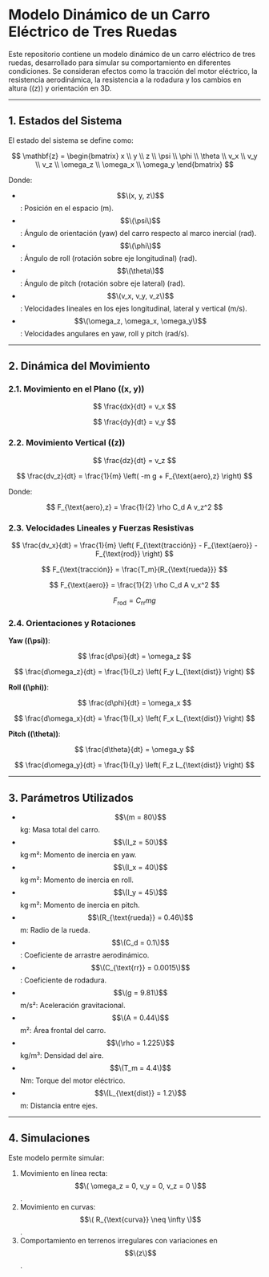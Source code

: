 # Modelo Dinámico de un Carro Eléctrico de Tres Ruedas

Este repositorio contiene un modelo dinámico de un carro eléctrico de tres ruedas, desarrollado para simular su comportamiento en diferentes condiciones. Se consideran efectos como la tracción del motor eléctrico, la resistencia aerodinámica, la resistencia a la rodadura y los cambios en altura (\(z\)) y orientación en 3D.

---

## 1. Estados del Sistema

El estado del sistema se define como:

$$
\mathbf{z} = \begin{bmatrix} x \\ y \\ z \\ \psi \\ \phi \\ \theta \\ v_x \\ v_y \\ v_z \\ \omega_z \\ \omega_x \\ \omega_y \end{bmatrix}
$$

Donde:
- $$\(x, y, z\)$$: Posición en el espacio (m).
- $$\(\psi\)$$: Ángulo de orientación (yaw) del carro respecto al marco inercial (rad).
- $$\(\phi\)$$: Ángulo de roll (rotación sobre eje longitudinal) (rad).
- $$\(\theta\)$$: Ángulo de pitch (rotación sobre eje lateral) (rad).
- $$\(v_x, v_y, v_z\)$$: Velocidades lineales en los ejes longitudinal, lateral y vertical (m/s).
- $$\(\omega_z, \omega_x, \omega_y\)$$: Velocidades angulares en yaw, roll y pitch (rad/s).

---

## 2. Dinámica del Movimiento

### 2.1. Movimiento en el Plano (\(x, y\))

$$
\frac{dx}{dt} = v_x
$$

$$
\frac{dy}{dt} = v_y
$$

### 2.2. Movimiento Vertical (\(z\))

$$
\frac{dz}{dt} = v_z
$$

$$
\frac{dv_z}{dt} = \frac{1}{m} \left( -m g + F_{\text{aero},z} \right)
$$

Donde:

$$
F_{\text{aero},z} = \frac{1}{2} \rho C_d A v_z^2
$$

### 2.3. Velocidades Lineales y Fuerzas Resistivas

$$
\frac{dv_x}{dt} = \frac{1}{m} \left( F_{\text{tracción}} - F_{\text{aero}} - F_{\text{rod}} \right)
$$

$$
F_{\text{tracción}} = \frac{T_m}{R_{\text{rueda}}}
$$

$$
F_{\text{aero}} = \frac{1}{2} \rho C_d A v_x^2
$$

$$
F_{\text{rod}} = C_{\text{rr}} m g
$$

### 2.4. Orientaciones y Rotaciones

**Yaw (\(\psi\))**:

$$
\frac{d\psi}{dt} = \omega_z
$$

$$
\frac{d\omega_z}{dt} = \frac{1}{I_z} \left( F_y L_{\text{dist}} \right)
$$

**Roll (\(\phi\))**:

$$
\frac{d\phi}{dt} = \omega_x
$$

$$
\frac{d\omega_x}{dt} = \frac{1}{I_x} \left( F_x L_{\text{dist}} \right)
$$

**Pitch (\(\theta\))**:

$$
\frac{d\theta}{dt} = \omega_y
$$

$$
\frac{d\omega_y}{dt} = \frac{1}{I_y} \left( F_z L_{\text{dist}} \right)
$$

---

## 3. Parámetros Utilizados

- $$\(m = 80\)$$ kg: Masa total del carro.
- $$\(I_z = 50\)$$ kg·m²: Momento de inercia en yaw.
- $$\(I_x = 40\)$$ kg·m²: Momento de inercia en roll.
- $$\(I_y = 45\)$$ kg·m²: Momento de inercia en pitch.
- $$\(R_{\text{rueda}} = 0.46\)$$ m: Radio de la rueda.
- $$\(C_d = 0.1\)$$: Coeficiente de arrastre aerodinámico.
- $$\(C_{\text{rr}} = 0.0015\)$$: Coeficiente de rodadura.
- $$\(g = 9.81\)$$ m/s²: Aceleración gravitacional.
- $$\(A = 0.44\)$$ m²: Área frontal del carro.
- $$\(\rho = 1.225\)$$ kg/m³: Densidad del aire.
- $$\(T_m = 4.4\)$$ Nm: Torque del motor eléctrico.
- $$\(L_{\text{dist}} = 1.2\)$$ m: Distancia entre ejes.

---

## 4. Simulaciones

Este modelo permite simular:
1. Movimiento en línea recta: $$\( \omega_z = 0, v_y = 0, v_z = 0 \)$$.
2. Movimiento en curvas: $$\( R_{\text{curva}} \neq \infty \)$$.
3. Comportamiento en terrenos irregulares con variaciones en $$\(z\)$$.


